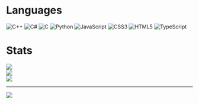 
# Languages
![C++](https://img.shields.io/badge/c++-%2300599C.svg?style=for-the-badge&logo=c%2B%2B&logoColor=white) ![C#](https://img.shields.io/badge/c%23-%23239120.svg?style=for-the-badge&logo=c-sharp&logoColor=white) ![C](https://img.shields.io/badge/c-%2300599C.svg?style=for-the-badge&logo=c&logoColor=white) ![Python](https://img.shields.io/badge/python-3670A0?style=for-the-badge&logo=python&logoColor=ffdd54) ![JavaScript](https://img.shields.io/badge/javascript-%23323330.svg?style=for-the-badge&logo=javascript&logoColor=%23F7DF1E) ![CSS3](https://img.shields.io/badge/css3-%231572B6.svg?style=for-the-badge&logo=css3&logoColor=white) ![HTML5](https://img.shields.io/badge/html5-%23E34F26.svg?style=for-the-badge&logo=html5&logoColor=white) ![TypeScript](https://img.shields.io/badge/typescript-%23007ACC.svg?style=for-the-badge&logo=typescript&logoColor=white)
# Stats
![](https://github-readme-stats.vercel.app/api?username=v0idzdev&theme=dark&hide_border=true&include_all_commits=true&count_private=true)<br/>
![](https://github-readme-streak-stats.herokuapp.com/?user=v0idzdev&theme=dark&hide_border=true)<br/>
![](https://github-readme-stats.vercel.app/api/top-langs/?username=v0idzdev&theme=dark&hide_border=true&include_all_commits=true&count_private=true&layout=compact)

---
[![](https://visitcount.itsvg.in/api?id=v0idzdev&icon=2&color=12)](https://visitcount.itsvg.in)

<!-- Proudly created with GPRM ( https://gprm.itsvg.in ) -->
